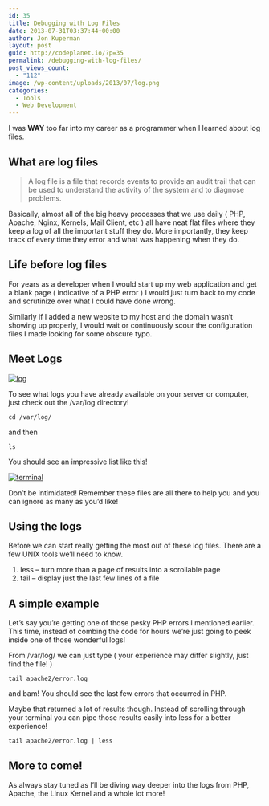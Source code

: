 ```yaml
---
id: 35
title: Debugging with Log Files
date: 2013-07-31T03:37:44+00:00
author: Jon Kuperman
layout: post
guid: http://codeplanet.io/?p=35
permalink: /debugging-with-log-files/
post_views_count:
  - "112"
image: /wp-content/uploads/2013/07/log.png
categories:
  - Tools
  - Web Development
---
```

I was **WAY** too far into my career as a programmer when I learned about log files.

## What are log files

> A log file is a file that records events to provide an audit trail that can be used to understand the activity of the system and to diagnose problems.

Basically, almost all of the big heavy processes that we use daily ( PHP, Apache, Nginx, Kernels, Mail Client, etc ) all have neat flat files where they keep a log of all the important stuff they do. More importantly, they keep track of every time they error and what was happening when they do.

## Life before log files

For years as a developer when I would start up my web application and get a blank page ( indicative of a PHP error ) I would just turn back to my code and scrutinize over what I could have done wrong.

Similarly if I added a new website to my host and the domain wasn&#8217;t showing up properly, I would wait or continuously scour the configuration files I made looking for some obscure typo.

## Meet Logs

[<img class="alignnone size-medium wp-image-38" alt="log" src="https://codeplanet.io/wp-content/uploads/2013/07/log-300x225.png" srcset="https://codeplanet.io/wp-content/uploads/2013/07/log-300x225.png 300w, https://codeplanet.io/wp-content/uploads/2013/07/log.png 400w" sizes="(max-width: 300px) 100vw, 300px" />](https://codeplanet.io/wp-content/uploads/2013/07/log.png)

To see what logs you have already available on your server or computer, just check out the /var/log directory!

    cd /var/log/

and then

    ls

You should see an impressive list like this!

[<img class="alignnone size-medium wp-image-46" alt="terminal" src="https://codeplanet.io/wp-content/uploads/2013/07/terminal-300x184.png" srcset="https://codeplanet.io/wp-content/uploads/2013/07/terminal-300x184.png 300w, https://codeplanet.io/wp-content/uploads/2013/07/terminal-768x471.png 768w, https://codeplanet.io/wp-content/uploads/2013/07/terminal.png 851w" sizes="(max-width: 300px) 100vw, 300px" />](https://codeplanet.io/wp-content/uploads/2013/07/terminal.png)

Don&#8217;t be intimidated! Remember these files are all there to help you and you can ignore as many as you&#8217;d like!

## Using the logs

Before we can start really getting the most out of these log files. There are a few UNIX tools we&#8217;ll need to know.

  1. less &#8211; turn more than a page of results into a scrollable page
  2. tail &#8211; display just the last few lines of a file

## A simple example

Let&#8217;s say you&#8217;re getting one of those pesky PHP errors I mentioned earlier. This time, instead of combing the code for hours we&#8217;re just going to peek inside one of those wonderful logs!

From /var/log/ we can just type ( your experience may differ slightly, just find the file! )

    tail apache2/error.log

and bam! You should see the last few errors that occurred in PHP.

Maybe that returned a lot of results though. Instead of scrolling through your terminal you can pipe those results easily into less for a better experience!

    tail apache2/error.log | less

## More to come!

As always stay tuned as I&#8217;ll be diving way deeper into the logs from PHP, Apache, the Linux Kernel and a whole lot more!